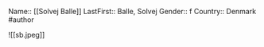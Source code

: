 Name:: [[Solvej Balle]]
LastFirst:: Balle, Solvej
Gender:: f
Country:: Denmark
#author

![[sb.jpeg]]